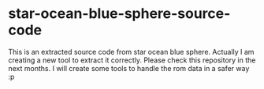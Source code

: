# star-ocean-blue-sphere-source-code
This is an extracted source code from star ocean blue sphere. Actually I am creating a new tool to extract it correctly.
Please check this repository in the next months. I will create some tools to handle the rom data in a safer way :p
